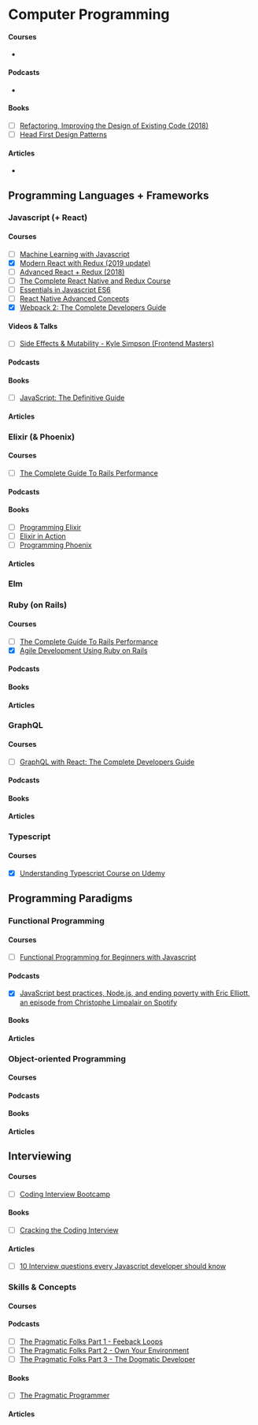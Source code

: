
# Computer Programming

#### Courses

- [ ]()

#### Podcasts

- [ ]()

#### Books

- [ ] [Refactoring, Improving the Design of Existing Code (2018)](https://martinfowler.com/books/refactoring.html)
- [ ] [Head First Design Patterns](https://www.oreilly.com/library/view/head-first-design/0596007124/)

#### Articles

- [ ]()

## Programming Languages + Frameworks

### Javascript (+ React)

#### Courses

- [ ] [Machine Learning with Javascript](https://www.udemy.com/machine-learning-with-javascript/)
- [x] [Modern React with Redux (2019 update)](https://www.udemy.com/react-redux/)
- [ ] [Advanced React + Redux (2018)](https://www.udemy.com/react-redux-tutorial)
- [ ] [The Complete React Native and Redux Course](https://www.udemy.com/the-complete-react-native-and-redux-course)
- [ ] [Essentials in Javascript ES6](https://www.udemy.com/essentials-in-javascript-es6)
- [ ] [React Native Advanced Concepts](https://www.udemy.com/react-native-advanced/)
- [x] [Webpack 2: The Complete Developers Guide](https://www.udemy.com/webpack-2-the-complete-developers-guide)

#### Videos & Talks

- [ ] [Side Effects & Mutability - Kyle Simpson (Frontend Masters)](https://frontendmasters.com/courses/functional-js-lite/side-effects/)

#### Podcasts
#### Books

- [ ] [JavaScript: The Definitive Guide](https://www.oreilly.com/library/view/javascript-the-definitive/9781449393854/)

#### Articles

### Elixir (& Phoenix)

#### Courses

- [ ] [The Complete Guide To Rails Performance]()

#### Podcasts
#### Books

- [ ] [Programming Elixir](https://pragprog.com/book/elixir/programming-elixir)
- [ ] [Elixir in Action](https://www.manning.com/books/elixir-in-action)
- [ ] [Programming Phoenix](https://pragprog.com/book/phoenix14/programming-phoenix-1-4)

#### Articles

### Elm

### Ruby (on Rails)

#### Courses

- [ ] [The Complete Guide To Rails Performance](https://www.railsspeed.com/)
- [x] [Agile Development Using Ruby on Rails](https://www.edx.org/professional-certificate/agile-development-using-ruby-rails)

#### Podcasts
#### Books
#### Articles

### GraphQL

#### Courses

- [ ] [GraphQL with React: The Complete Developers Guide](https://www.udemy.com/graphql-with-react-course/)

#### Podcasts
#### Books
#### Articles

### Typescript

#### Courses

- [x]  [Understanding Typescript Course on Udemy](https://www.udemy.com/understanding-typescript/)

## Programming Paradigms

### Functional Programming

#### Courses

- [ ] [Functional Programming for Beginners with Javascript](https://www.udemy.com/functional-programming-for-beginners-with-javascript)

#### Podcasts

- [x] [JavaScript best practices, Node.js, and ending poverty with Eric Elliott, an episode from Christophe Limpalair on Spotify](https://open.spotify.com/episode/6eb8ve4EbCNGSJvyCyQBWS?si=CsrQzRmDTb-0_CgFoWsDVQ)

#### Books
#### Articles

### Object-oriented Programming

#### Courses
#### Podcasts

#### Books
#### Articles

## Interviewing

#### Courses

- [ ] [Coding Interview Bootcamp](https://www.udemy.com/coding-interview-bootcamp-algorithms-and-data-structure)

#### Books

- [ ] [Cracking the Coding Interview](http://www.gayle.com/books)

#### Articles

- [ ] [10 Interview questions every Javascript developer should know](https://medium.com/javascript-scene/10-interview-questions-every-javascript-developer-should-know-6fa6bdf5ad95)

### Skills & Concepts

#### Courses
#### Podcasts

- [ ] [The Pragmatic Folks Part 1 - Feeback Loops](https://open.spotify.com/episode/1GGQtib8as9f58yr0iXqZu?si=UPQxi2V_TrmZGrOBZInC9w)
- [ ] [The Pragmatic Folks Part 2 - Own Your Environment](https://open.spotify.com/episode/65ZMtsupbuAhIWW8b4P3wC?si=93w2tHyUTvGwLM1C4nPSsw)
- [ ] [The Pragmatic Folks Part 3 - The Dogmatic Developer](https://open.spotify.com/episode/7EbPaL1TJfbe7da0R2jm5Z?si=2r6THJ2bT8a9EeUtLo7_Lg)

#### Books

- [ ] [The Pragmatic Programmer](https://pragprog.com/book/tpp20/the-pragmatic-programmer-20th-anniversary-edition)

#### Articles

